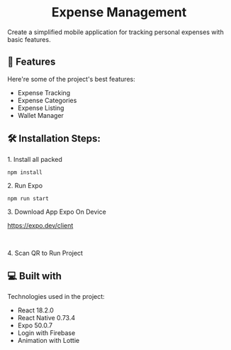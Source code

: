 <h1 align="center" id="title">Expense Management</h1>

<p id="description">Create a simplified mobile application for tracking personal expenses with basic features.</p>

  
  
<h2>🧐 Features</h2>

Here're some of the project's best features:

*   Expense Tracking
*   Expense Categories
*   Expense Listing
*   Wallet Manager

<h2>🛠️ Installation Steps:</h2>

<p>1. Install all packed</p>

```
npm install
```

<p>2. Run Expo</p>

```
npm run start
```

<p>3. Download App Expo On Device</p> 

https://expo.dev/client

<br/>
<p>4. Scan QR to Run Project</p> 
  
<h2>💻 Built with</h2>

Technologies used in the project:

*   React 18.2.0
*   React Native 0.73.4
*   Expo 50.0.7
*   Login with Firebase
*   Animation with Lottie
